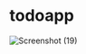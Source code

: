 # todoapp

![Screenshot (19)](https://user-images.githubusercontent.com/77735813/153722359-c4ffb62e-16ab-40ab-b9a8-bac82c3d1e05.png)

